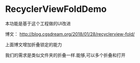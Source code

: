 


# RecyclerViewFoldDemo

本功能是基于这个工程做的UI改进

博文： http://blog.cgsdream.org/2018/01/28/recyclerview-fold/

上面博文增加折叠锁定的能力


我们的需求是类似文件夹的折叠一样.能够,可以多个折叠和打开


